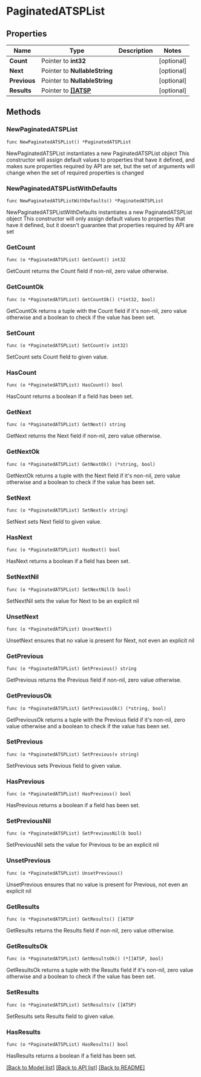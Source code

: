 # PaginatedATSPList

## Properties

Name | Type | Description | Notes
------------ | ------------- | ------------- | -------------
**Count** | Pointer to **int32** |  | [optional] 
**Next** | Pointer to **NullableString** |  | [optional] 
**Previous** | Pointer to **NullableString** |  | [optional] 
**Results** | Pointer to [**[]ATSP**](ATSP.md) |  | [optional] 

## Methods

### NewPaginatedATSPList

`func NewPaginatedATSPList() *PaginatedATSPList`

NewPaginatedATSPList instantiates a new PaginatedATSPList object
This constructor will assign default values to properties that have it defined,
and makes sure properties required by API are set, but the set of arguments
will change when the set of required properties is changed

### NewPaginatedATSPListWithDefaults

`func NewPaginatedATSPListWithDefaults() *PaginatedATSPList`

NewPaginatedATSPListWithDefaults instantiates a new PaginatedATSPList object
This constructor will only assign default values to properties that have it defined,
but it doesn't guarantee that properties required by API are set

### GetCount

`func (o *PaginatedATSPList) GetCount() int32`

GetCount returns the Count field if non-nil, zero value otherwise.

### GetCountOk

`func (o *PaginatedATSPList) GetCountOk() (*int32, bool)`

GetCountOk returns a tuple with the Count field if it's non-nil, zero value otherwise
and a boolean to check if the value has been set.

### SetCount

`func (o *PaginatedATSPList) SetCount(v int32)`

SetCount sets Count field to given value.

### HasCount

`func (o *PaginatedATSPList) HasCount() bool`

HasCount returns a boolean if a field has been set.

### GetNext

`func (o *PaginatedATSPList) GetNext() string`

GetNext returns the Next field if non-nil, zero value otherwise.

### GetNextOk

`func (o *PaginatedATSPList) GetNextOk() (*string, bool)`

GetNextOk returns a tuple with the Next field if it's non-nil, zero value otherwise
and a boolean to check if the value has been set.

### SetNext

`func (o *PaginatedATSPList) SetNext(v string)`

SetNext sets Next field to given value.

### HasNext

`func (o *PaginatedATSPList) HasNext() bool`

HasNext returns a boolean if a field has been set.

### SetNextNil

`func (o *PaginatedATSPList) SetNextNil(b bool)`

 SetNextNil sets the value for Next to be an explicit nil

### UnsetNext
`func (o *PaginatedATSPList) UnsetNext()`

UnsetNext ensures that no value is present for Next, not even an explicit nil
### GetPrevious

`func (o *PaginatedATSPList) GetPrevious() string`

GetPrevious returns the Previous field if non-nil, zero value otherwise.

### GetPreviousOk

`func (o *PaginatedATSPList) GetPreviousOk() (*string, bool)`

GetPreviousOk returns a tuple with the Previous field if it's non-nil, zero value otherwise
and a boolean to check if the value has been set.

### SetPrevious

`func (o *PaginatedATSPList) SetPrevious(v string)`

SetPrevious sets Previous field to given value.

### HasPrevious

`func (o *PaginatedATSPList) HasPrevious() bool`

HasPrevious returns a boolean if a field has been set.

### SetPreviousNil

`func (o *PaginatedATSPList) SetPreviousNil(b bool)`

 SetPreviousNil sets the value for Previous to be an explicit nil

### UnsetPrevious
`func (o *PaginatedATSPList) UnsetPrevious()`

UnsetPrevious ensures that no value is present for Previous, not even an explicit nil
### GetResults

`func (o *PaginatedATSPList) GetResults() []ATSP`

GetResults returns the Results field if non-nil, zero value otherwise.

### GetResultsOk

`func (o *PaginatedATSPList) GetResultsOk() (*[]ATSP, bool)`

GetResultsOk returns a tuple with the Results field if it's non-nil, zero value otherwise
and a boolean to check if the value has been set.

### SetResults

`func (o *PaginatedATSPList) SetResults(v []ATSP)`

SetResults sets Results field to given value.

### HasResults

`func (o *PaginatedATSPList) HasResults() bool`

HasResults returns a boolean if a field has been set.


[[Back to Model list]](../README.md#documentation-for-models) [[Back to API list]](../README.md#documentation-for-api-endpoints) [[Back to README]](../README.md)


